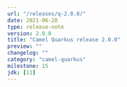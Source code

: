 ```yaml
---
url: "/releases/q-2.0.0/"
date: 2021-06-28
type: release-note
version: 2.0.0
title: "Camel Quarkus release 2.0.0"
preview: ""
changelog: ""
category: "camel-quarkus"
milestone: 15
jdk: [11]
---
```

